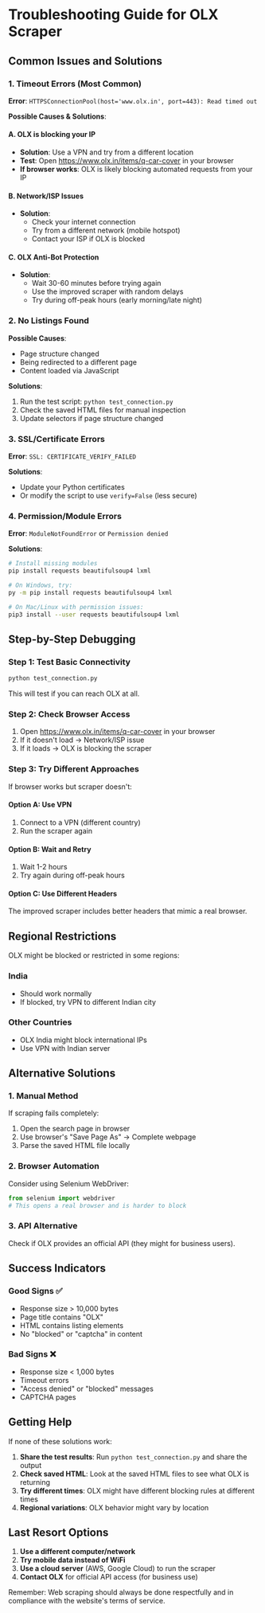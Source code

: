# Troubleshooting Guide for OLX Scraper

## Common Issues and Solutions

### 1. Timeout Errors (Most Common)
**Error**: `HTTPSConnectionPool(host='www.olx.in', port=443): Read timed out`

**Possible Causes & Solutions**:

#### A. OLX is blocking your IP
- **Solution**: Use a VPN and try from a different location
- **Test**: Open https://www.olx.in/items/q-car-cover in your browser
- **If browser works**: OLX is likely blocking automated requests from your IP

#### B. Network/ISP Issues
- **Solution**: 
  - Check your internet connection
  - Try from a different network (mobile hotspot)
  - Contact your ISP if OLX is blocked

#### C. OLX Anti-Bot Protection
- **Solution**: 
  - Wait 30-60 minutes before trying again
  - Use the improved scraper with random delays
  - Try during off-peak hours (early morning/late night)

### 2. No Listings Found
**Possible Causes**:
- Page structure changed
- Being redirected to a different page
- Content loaded via JavaScript

**Solutions**:
1. Run the test script: `python test_connection.py`
2. Check the saved HTML files for manual inspection
3. Update selectors if page structure changed

### 3. SSL/Certificate Errors
**Error**: `SSL: CERTIFICATE_VERIFY_FAILED`

**Solutions**:
- Update your Python certificates
- Or modify the script to use `verify=False` (less secure)

### 4. Permission/Module Errors
**Error**: `ModuleNotFoundError` or `Permission denied`

**Solutions**:
```bash
# Install missing modules
pip install requests beautifulsoup4 lxml

# On Windows, try:
py -m pip install requests beautifulsoup4 lxml

# On Mac/Linux with permission issues:
pip3 install --user requests beautifulsoup4 lxml
```

## Step-by-Step Debugging

### Step 1: Test Basic Connectivity
```bash
python test_connection.py
```
This will test if you can reach OLX at all.

### Step 2: Check Browser Access
1. Open https://www.olx.in/items/q-car-cover in your browser
2. If it doesn't load → Network/ISP issue
3. If it loads → OLX is blocking the scraper

### Step 3: Try Different Approaches
If browser works but scraper doesn't:

#### Option A: Use VPN
1. Connect to a VPN (different country)
2. Run the scraper again

#### Option B: Wait and Retry
1. Wait 1-2 hours
2. Try again during off-peak hours

#### Option C: Use Different Headers
The improved scraper includes better headers that mimic a real browser.

## Regional Restrictions

OLX might be blocked or restricted in some regions:

### India
- Should work normally
- If blocked, try VPN to different Indian city

### Other Countries
- OLX India might block international IPs
- Use VPN with Indian server

## Alternative Solutions

### 1. Manual Method
If scraping fails completely:
1. Open the search page in browser
2. Use browser's "Save Page As" → Complete webpage
3. Parse the saved HTML file locally

### 2. Browser Automation
Consider using Selenium WebDriver:
```python
from selenium import webdriver
# This opens a real browser and is harder to block
```

### 3. API Alternative
Check if OLX provides an official API (they might for business users).

## Success Indicators

### Good Signs ✅
- Response size > 10,000 bytes
- Page title contains "OLX"
- HTML contains listing elements
- No "blocked" or "captcha" in content

### Bad Signs ❌
- Response size < 1,000 bytes
- Timeout errors
- "Access denied" or "blocked" messages
- CAPTCHA pages

## Getting Help

If none of these solutions work:

1. **Share the test results**: Run `python test_connection.py` and share the output
2. **Check saved HTML**: Look at the saved HTML files to see what OLX is returning
3. **Try different times**: OLX might have different blocking rules at different times
4. **Regional variations**: OLX behavior might vary by location

## Last Resort Options

1. **Use a different computer/network**
2. **Try mobile data instead of WiFi**
3. **Use a cloud server** (AWS, Google Cloud) to run the scraper
4. **Contact OLX** for official API access (for business use)

Remember: Web scraping should always be done respectfully and in compliance with the website's terms of service.